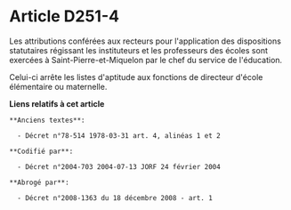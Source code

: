 # Article D251-4

Les attributions conférées aux recteurs pour l'application des dispositions statutaires régissant les instituteurs et les
professeurs des écoles sont exercées à Saint-Pierre-et-Miquelon par le chef du service de l'éducation.

Celui-ci arrête les listes d'aptitude aux fonctions de directeur d'école élémentaire ou maternelle.

**Liens relatifs à cet article**

	**Anciens textes**:

	  - Décret n°78-514 1978-03-31 art. 4, alinéas 1 et 2

	**Codifié par**:

	  - Décret n°2004-703 2004-07-13 JORF 24 février 2004

	**Abrogé par**:

	  - Décret n°2008-1363 du 18 décembre 2008 - art. 1
